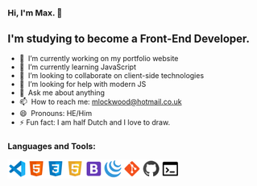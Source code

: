 ### Hi, I'm Max. 👋

## I'm studying to become a Front-End Developer.

- 🔭 &nbsp;I’m currently working on my portfolio website
- 🌱 &nbsp;I’m currently learning JavaScript
- 👯 &nbsp;I’m looking to collaborate on client-side technologies
- 🤔 &nbsp;I’m looking for help with modern JS
- 💬 &nbsp;Ask me about anything
- 📫 &nbsp;How to reach me: mlockwood@hotmail.co.uk
- 😄 &nbsp;Pronouns: HE/Him
- ⚡&nbsp;Fun fact: I am half Dutch and I love to draw.

### Languages and Tools:

<img align="left" alt="Visual Studio Code" width="38px" src="img/icons8-visual-studio-code-2019-48.png" />
<img align="left" alt="HTML5" width="38px" src="img/icons8-html-5-48.png" />
<img align="left" alt="CSS3" width="38px" src="img/icons8-css3-48.png" />
<img align="left" alt="JavaScript" width="38px" src="img/icons8-javascript-48.png" />
<img align="left" alt="Bootstrap" width="38px" src="img/icons8-bootstrap-48.png" />
<img align="left" alt="jQuery" width="38px" src="img/icons8-jquery-50.png" />
<img align="left" alt="Git" width="38px" src="img/icons8-git-48.png" />
<img align="left" alt="GitHub" width="38px" src="img/icons8-github-48.png" />
<img align="left" alt="Terminal" width="38px" src="img/icons8-console-48.png" />

